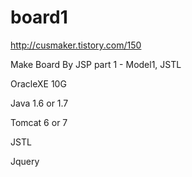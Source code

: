 # board1
http://cusmaker.tistory.com/150

Make Board By JSP part 1 - Model1, JSTL

OracleXE 10G


Java 1.6 or 1.7


Tomcat 6 or 7


JSTL


Jquery
